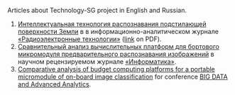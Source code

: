 Articles about Technology-SG project in English and Russian.
   01. [Интеллектуальная технология распознавания подстилающей поверхности Земли](Intellektualnaya-tekhnologiya-raspoznavaniya-podstilayushchey-poverkhnosti-Zemli.pdf) в в информационно-аналитическом журнале [«Радиоэлектронные технологии»](http://hi-tech.media) ([link](http://www.promweekly.ru/archive/kret/KRET_1-2019.pdf) on PDF).
   01. [Сравнительный анализ вычислительных платформ для бортового микромодуля предварительного распознавания изображений](Sravnitelnyy_analiz_vychislitelnykh_platform_dlya_bortovogo_mikromodulya_predvaritelnogo_raspoznavaniya_izobrazheniy._Informatika_Tom15_№3(59)_2018.pdf) в научном рецензируемом журнале [«Информатика»](https://inf.grid.by/jour/issue/view/36/showToc).
   01. [Comparative analysis of budget computing platforms for a portable micromodule of on-board image classification](Comparative_analysis_of_budget_computing_platforms_for_a_portable_micromodule_of_on-board_image_classification._BIG_DATA_and_Advanced_Analytics_2018.pdf) for conference [BIG DATA and Advanced Analytics](http://bigdataminsk.by).
